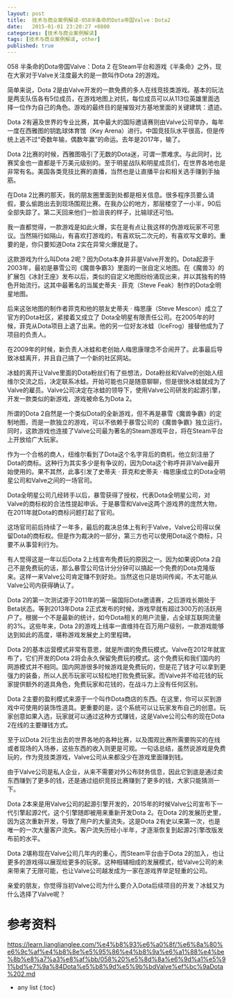 ```yaml
---
layout: post
title:  技术与商业案例解读-058半条命的Dota帝国Valve：Dota2
date:   2015-01-01 23:20:27 +0800
categories: [技术与商业案例解读]
tags: [技术与商业案例解读, other]
published: true
---
```




058 半条命的Dota帝国Valve：Dota 2
在Steam平台和游戏《半条命》之外，现在大家对于Valve关注度最大的是一款叫作Dota 2的游戏。

简单来说，Dota 2是由Valve开发的一款免费的多人在线竞技类游戏。基本的玩法是两支队伍各有5位成员，在游戏地图上对抗，每位成员可以从113位英雄里面选择一位作为自己的角色。游戏的最终目的是摧毁对方基地里面的关键建筑：遗迹。

Dota 2有遍及世界的专业比赛，其中最大的国际邀请赛则由Valve公司举办，每年一度在西雅图的钥匙球体育馆（Key Arena）进行。中国竞技队水平很高，但是传统上逃不过“奇数年输，偶数年赢”的命运。去年是2017年，输了。

Dota 2比赛的时候，西雅图吸引了无数的Dota迷，可谓一票难求。与此同时，比赛奖金也一直都是千万美元级别的。至于明星战队和明星成员们，在世界各地也是非常有名。美国各类竞技比赛的直播，当然也是让直播平台和相关选手赚到手抽筋。

在Dota 2比赛的那天，我的朋友圈里面到处都是相关信息。很多程序员要么请假，要么偷跑出去到现场围观比赛。在我办公的地方，那层楼空了一小半，90后全部失踪了。第二天回来他们一脸沮丧的样子，比输球还可怕。

我一直都觉得，一款游戏是如此火爆，实在是有点让我这样的伪游戏玩家不可思议。当然隔行如隔山，有喜欢打游戏的，有喜欢玩二次元的，有喜欢写文章的。重要的是，你只要知道Dota 2实在异常火爆就是了。

这款游戏为什么叫Dota 2呢？因为Dota本身并非是Valve开发的。Dota起源于2003年，最初是暴雪公司《魔兽争霸3》里面的一张自定义地图。在《魔兽3》的扩展包《冰封王座》发布以后，类似的自定义地图纷纷涌现出来，并以其独有的特色开始流行。这其中最著名的当属史蒂夫 · 菲克（Steve Feak）制作的Dota全明星地图。

后来这张地图的制作者菲克和他的朋友史蒂夫 · 梅思康（Steve Mescon）成立了官方的Dota社区，紧接着又成立了 Dota全明星有限责任公司。在2005年的时候，菲克从Dota项目上退了出来。他的另一位好友冰蛙（IceFrog）接替他成为了项目的负责人。

在2009年的时候，新负责人冰蛙和老创始人梅思康理念不合闹开了。此事最后导致冰蛙离开，并且自己搞了一个新的社区网站。

冰蛙的离开让Valve里面的Dota粉丝们有了些想法，Dota粉丝和Valve的创始人纽维尔交流之后，决定联系冰蛙。开始可能也只是随意聊聊，但是很快冰蛙就成为了Valve的雇员。Valve公司决定在冰蛙的领导下，使用Valve公司研发的起源引擎，开发一款类似的新游戏，游戏被命名为Dota 2。

所谓的Dota 2自然是一个类似Dota的全新游戏，但不再是暴雪《魔兽争霸》的定制地图，而是一款独立的游戏，可以不依赖于暴雪公司的《魔兽争霸》独立运行。同时，这款游戏也连接了Valve公司最为著名的Steam游戏平台，将在Steam平台上开放给广大玩家。

作为一个合格的商人，纽维尔看到了Dota这个名字背后的商机，他立刻注册了Dota的商标。这种行为其实多少是有争议的，因为Dota这个称呼并非Valve最开始使用的。果不其然，此事引发了史蒂夫 · 菲克和史蒂夫 · 梅思康成立的Dota全明星公司和Valve之间的一场官司。

Dota全明星公司几经转手以后，暴雪获得了授权，代表Dota全明星公司，对Valve的商标权的合法性提起申诉。于是暴雪和Valve这两个游戏界的庞然大物，在2011年就Dota的商标问题打起了官司。

这场官司前后持续了一年多，最后的裁决总体上有利于Valve，Valve公司得以保留Dota的商标权。但是作为裁决的一部分，第三方也可以使用Dota这个商标，只要不从事营利行为。

有人觉得这是一年以后Dota 2上线宣布免费玩的原因之一。因为如果说Dota 2自己不是免费玩的话，那么暴雪公司估计分分钟可以搞起一个免费的Dota克隆版来。这样一来Valve公司肯定赚不到好处。当然这也只是坊间传闻，不太可能从Valve公司内获得确认了。

Dota 2的第一次测试源于2011年的第一届国际Dota邀请赛，之后游戏长期处于Beta状态。等到2013年Dota 2正式发布的时候，游戏早就有超过300万的活跃用户了。根据一个不是最新的统计，如今Dota相关的用户流量，占全球互联网流量的3%。这些年来，Dota 2的游戏上线率一直维持在百万用户级别，一款游戏能够达到如此的高度，堪称游戏发展史上的里程碑。

Dota 2的基本运营模式非常有意思，就是所谓的免费玩模式。Valve在2012年就宣布了，它们开发的Dota 2将会永久保留免费玩的模式。这个免费玩和我们国内的网游模式并不相同。国内网游很多时候游戏是免费玩的，但是花了钱才可以拿到更强力的装备，所以人民币玩家可以轻松地打败免费玩家。而Valve并不给花钱的玩家提供额外的道具角色，免费玩家和花钱的，在战斗力上没有任何区别。

Dota 2主要的盈利模式来源于一个叫作Dota商店的东西。在这里，你可以买到游戏中可使用的装饰性道具。更重要的是，这个系统可以让玩家发布自己的创意。玩家创意如果入选，玩家就可以通过这种方式赚钱，这是Valve公司公布的现在Dota 2在线的主要赚钱方式。

至于以Dota 2衍生出去的世界各地的各种比赛，以及围观比赛所需要购买的在线或者现场的入场券，这些东西的收入则更是可观。一句话总结，虽然说游戏是免费玩的，作为竞技类游戏，Valve公司从来都没少在游戏里面赚到钱。

由于Valve公司是私人企业，从来不需要对外公布财务信息，因此它到底是通过卖东西赚到了更多的钱，还是通过组织竞技比赛赚到了更多的钱，大家只能猜测一下。

Dota 2本来是用Valve公司的起源引擎开发的，2015年的时候Valve公司宣布下一代引擎起源2代，这个引擎随即被用来重新开发Dota 2。在Dota 2的发展历史里，因为这次重新开发，导致了用户的大量流失。这是Dota 2有史以来第一次，也是唯一的一次大量客户流失。客户流失历经小半年，才逐渐恢复到起源2引擎改版发布前的水平。

Dota 2堪称现在Valve公司几年内的重心，而Steam平台由于Dota 2的加入，也让更多的游戏得以展现给更多的玩家。这种相辅相成的发展模式，给Valve公司的未来带来了无限可能，也让Valve公司越发成为一家在游戏界举足轻重的公司。

亲爱的朋友，你觉得当初Valve公司为什么要介入Dota后续项目的开发？冰蛙又为什么选择了Valve呢？




# 参考资料

https://learn.lianglianglee.com/%e4%b8%93%e6%a0%8f/%e6%8a%80%e6%9c%af%e4%b8%8e%e5%95%86%e4%b8%9a%e6%a1%88%e4%be%8b%e8%a7%a3%e8%af%bb/058%20%e5%8d%8a%e6%9d%a1%e5%91%bd%e7%9a%84Dota%e5%b8%9d%e5%9b%bdValve%ef%bc%9aDota%202.md

* any list
{:toc}

